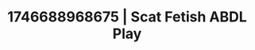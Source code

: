 ---
categories:
- BDSM whisper
- Lustful narration
- Flushed cheeks
- AI-generated
- Mirror play
- ASMR
- Cosplay
- Lover's breath
image: /assets/images/1746688968675.jpg
layout: post
seo:
  description: Featured content with exclusive ABDL Play, Scat Fetish. HD images available.
  keywords: ABDL Play, Scat Fetish
  og_image: /assets/images/1746688968675.jpg
  schema_type: VisualArtwork
tags:
- ABDL Play
- Scat Fetish
- '#1746688968675'
title: 1746688968675 | Scat Fetish ABDL Play
---